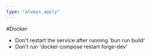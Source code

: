 ```yaml
---
type: "always_apply"
---
```


#Docker
- Don't restart the service after running 'bun run build'
- Don't run 'docker compose restart forge-dev'